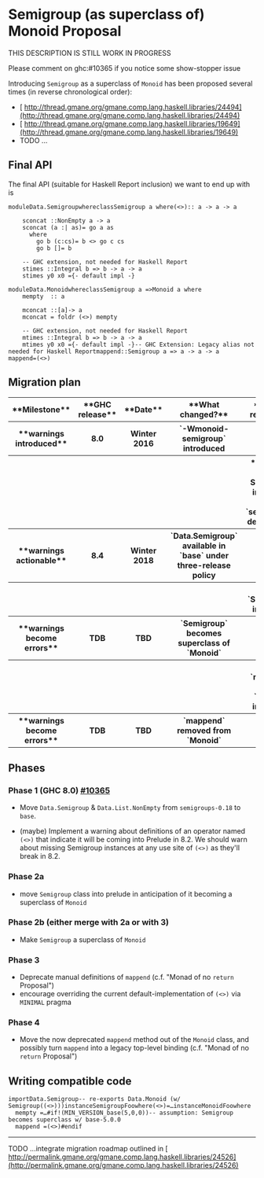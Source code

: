 # Semigroup (as superclass of) Monoid Proposal


THIS DESCRIPTION IS STILL WORK IN PROGRESS


Please comment on ghc:\#10365 if you notice some show-stopper issue


Introducing `Semigroup` as a superclass of `Monoid` has been proposed several times (in reverse chronological order):

- [ http://thread.gmane.org/gmane.comp.lang.haskell.libraries/24494](http://thread.gmane.org/gmane.comp.lang.haskell.libraries/24494)
- [ http://thread.gmane.org/gmane.comp.lang.haskell.libraries/19649](http://thread.gmane.org/gmane.comp.lang.haskell.libraries/19649)
- TODO ...

## Final API


The final API (suitable for Haskell Report inclusion) we want to end up with is

```
moduleData.SemigroupwhereclassSemigroup a where(<>):: a -> a -> a

    sconcat ::NonEmpty a -> a
    sconcat (a :| as)= go a as
      where
        go b (c:cs)= b <> go c cs
        go b []= b

    -- GHC extension, not needed for Haskell Report
    stimes ::Integral b => b -> a -> a
    stimes y0 x0 ={- default impl -}
```

```
moduleData.MonoidwhereclassSemigroup a =>Monoid a where
    mempty  :: a

    mconcat ::[a]-> a
    mconcat = foldr (<>) mempty

    -- GHC extension, not needed for Haskell Report
    mtimes ::Integral b => b -> a -> a
    mtimes y0 x0 ={- default impl -}-- GHC Extension: Legacy alias not needed for Haskell Reportmappend::Semigroup a => a -> a -> a
mappend=(<>)
```

## Migration plan

<table><tr><th>**Milestone**</th>
<th>**GHC release**</th>
<th>**Date**</th>
<th>**What changed?**</th>
<th>**Action required**</th></tr>
<tr><th>**warnings introduced**</th>
<th> 8.0               </th>
<th> Winter 2016       </th>
<th>`-Wmonoid-semigroup` introduced                                     </th>
<th></th></tr>
<tr><th></th>
<th></th>
<th></th>
<th></th>
<th>*optional* Add Semigroup instances  and `semigroups` dependency 
</th></tr>
<tr><th>**warnings actionable**</th>
<th> 8.4               </th>
<th> Winter 2018       </th>
<th>`Data.Semigroup` available in `base` under three-release policy     </th>
<th></th></tr>
<tr><th></th>
<th></th>
<th></th>
<th></th>
<th> Add `Semigroup` instances                                         
</th></tr>
<tr><th>**warnings become errors**</th>
<th> TDB               </th>
<th> TBD               </th>
<th>`Semigroup` becomes superclass of `Monoid`</th>
<th></th></tr>
<tr><th></th>
<th></th>
<th></th>
<th></th>
<th> Remove `mappend` from `Monoid` instances                          
</th></tr>
<tr><th>**warnings become errors**</th>
<th> TDB               </th>
<th> TBD               </th>
<th>`mappend` removed from `Monoid`</th>
<th></th></tr></table>

## Phases

### Phase 1 (GHC 8.0)  [\#10365](https://gitlab.haskell.org//ghc/ghc/issues/10365)

- Move `Data.Semigroup` & `Data.List.NonEmpty` from `semigroups-0.18` to `base`.

- (maybe) Implement a warning about definitions of an operator named `(<>)` that indicate it will be coming into Prelude in 8.2. We should warn about missing Semigroup instances at any use site of `(<>)` as they'll break in 8.2.

### Phase 2a

- move `Semigroup` class into prelude in anticipation of it becoming a superclass of `Monoid`

### Phase 2b (either merge with 2a or with 3)

- Make `Semigroup` a superclass of `Monoid`

### Phase 3

- Deprecate manual definitions of `mappend` (c.f. "Monad of no `return` Proposal") 
- encourage overriding the current default-implementation of `(<>)` via `MINIMAL` pragma

### Phase 4

- Move the now deprecated `mappend` method out of the `Monoid` class, and possibly turn `mappend` into a legacy top-level binding (c.f. "Monad of no `return` Proposal")

## Writing compatible code

```
importData.Semigroup-- re-exports Data.Monoid (w/ Semigroup((<>)))instanceSemigroupFoowhere(<>)=…instanceMonoidFoowhere
  mempty =…#if!(MIN_VERSION_base(5,0,0))-- assumption: Semigroup becomes superclass w/ base-5.0.0
  mappend =(<>)#endif
```

---

TODO ...integrate migration roadmap outlined in [ http://permalink.gmane.org/gmane.comp.lang.haskell.libraries/24526](http://permalink.gmane.org/gmane.comp.lang.haskell.libraries/24526)